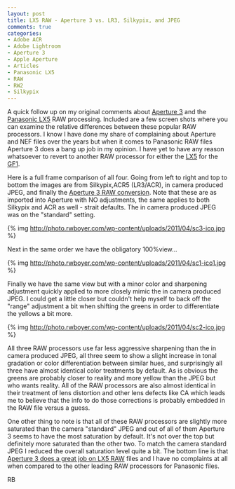 ```yaml
---
layout: post
title: LX5 RAW - Aperture 3 vs. LR3, Silkypix, and JPEG
comments: true
categories:
- Adobe ACR
- Adobe Lightroom
- Aperture 3
- Apple Aperture
- Articles
- Panasonic LX5
- RAW
- RW2
- Silkypix
---
```

A quick follow up on my original comments about <a href="http://www.amazon.com/gp/product/B002I0JKSS/ref=as_li_ss_tl?ie=UTF8&amp;tag=rbde-20&amp;linkCode=as2&amp;camp=1789&amp;creative=390957&amp;creativeASIN=B002I0JKSS">Aperture 3</a> and the <a href="http://www.amazon.com/gp/product/B003WJR69E/ref=as_li_ss_tl?ie=UTF8&amp;tag=rbde-20&amp;linkCode=as2&amp;camp=1789&amp;creative=390957&amp;creativeASIN=B003WJR69E">Panasonic LX5</a> RAW processing. Included are a few screen shots where you can examine the relative differences between these popular RAW processors. I know I have done my share of complaining about Aperture and NEF files over the years but when it comes to Panasonic RAW files Aperture 3 does a bang up job in my opinion. I have yet to have any reason whatsoever to revert to another RAW processor for either the <a href="http://www.amazon.com/gp/product/B003WJR69E/ref=as_li_ss_tl?ie=UTF8&amp;tag=rbde-20&amp;linkCode=as2&amp;camp=1789&amp;creative=390957&amp;creativeASIN=B003WJR69E">LX5</a> for the <a href="http://www.amazon.com/gp/product/B002MUAEX4/ref=as_li_ss_tl?ie=UTF8&amp;tag=rbde-20&amp;linkCode=as2&amp;camp=1789&amp;creative=390957&amp;creativeASIN=B002MUAEX4">GF1</a>.

Here is a full frame comparison of all four. Going from left to right and top to bottom the images are from Silkypix,ACR5 (LR3/ACR), in camera produced JPEG, and finally the <a href="http://">Aperture 3 RAW conversion</a>. Note that these are as imported into Aperture with NO adjustments, the same applies to both Silkypix and ACR as well - strait defaults. The in camera produced JPEG was on the "standard" setting.

{% img http://photo.rwboyer.com/wp-content/uploads/2011/04/sc3-ico.jpg %}

Next in the same order we have the obligatory 100%view...

{% img http://photo.rwboyer.com/wp-content/uploads/2011/04/sc1-ico1.jpg %}

Finally we have the same view but with a minor color and sharpening adjustment quickly applied to more closely mimic the in camera produced JPEG. I could get a little closer but couldn't help myself to back off the "range" adjustment a bit when shifting the greens in order to differentiate the yellows a bit more.

{% img http://photo.rwboyer.com/wp-content/uploads/2011/04/sc2-ico.jpg %}

All three RAW processors use far less aggressive sharpening than the in camera produced JPEG, all three seem to show a slight increase in tonal gradation or color differentiation between similar hues, and surprisingly all three have almost identical color treatments by default. As is obvious the greens are probably closer to reality and more yellow than the JPEG but who wants reality. All of the RAW processors are also almost identical in their treatment of lens distortion and other lens defects like CA which leads me to believe that the info to do those corrections is probably embedded in the RAW file versus a guess.

One other thing to note is that all of these RAW processors are slightly more saturated than the camera "standard" JPEG and out of all of them Aperture 3 seems to have the most saturation by default. It's not over the top but definitely more saturated than the other two. To match the camera standard JPEG I reduced the overall saturation level quite a bit. The bottom line is that <a href="http://www.amazon.com/gp/product/B002I0JKSS/ref=as_li_ss_tl?ie=UTF8&amp;tag=rbde-20&amp;linkCode=as2&amp;camp=1789&amp;creative=390957&amp;creativeASIN=B002I0JKSS">Aperture 3 does a great job on LX5 RAW</a> files and I have no complaints at all when compared to the other leading RAW processors for Panasonic files.

RB